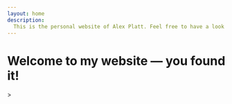 ```yaml
---
layout: home
description:
  This is the personal website of Alex Platt. Feel free to have a look around!
---
```


<style  type="text/css">
h3 { text-align: center; }
br { display: block; margin: 10px 0; }
p { text-align: center; }
.mobile-break { display: block; margin: 4px 0; }

@media screen and (min-width: 600px)  {
  .mobile-break {
    display: none;
  }
}

.intro {
 opacity: 0;
 animation-name: fadeIn;
 animation-duration: 3s;
 animation-iteration-count: 1;
 animation-fill-mode: forwards;
}

#second { animation-delay: 1s; }

#third { animation-delay: 2s; }
</style>
<h1> Welcome to my website <br class="mobile-break"> — you found it! </h1>> 

<br>

<div class="intro">
<h3>2021</h3>
<p> 
I am studying for a Master's in Psychology. My dissertation will investigate
 how we misinterpret the value of evidence.
</p>
<br>
</div>

<div class="intro" id="second">
<h3>2020</h3>
<p> 
I completed a three-year Franco-German research project that used crowd simulation to predict
changes in crowd dynamics.
</p>
<br>
</div>

<div class="intro" id="third">
<h3>2017</h3>
<p> 
I graduated with a Bachelor's degree in Mathematics, focusing on optimisation under uncertainty. 
</p>
<br>
<br>
</div>